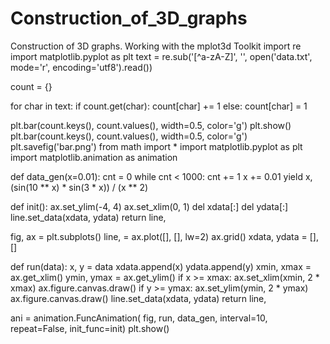 # Construction_of_3D_graphs
Construction of 3D graphs. Working with the mplot3d Toolkit
import re
import matplotlib.pyplot as plt
text = re.sub('[^a-zA-Z]', '', open('data.txt',
              mode='r', encoding='utf8').read())

count = {}

for char in text:
    if count.get(char):
        count[char] += 1
    else:
        count[char] = 1

plt.bar(count.keys(), count.values(), width=0.5, color='g')
plt.show()
plt.bar(count.keys(), count.values(), width=0.5, color='g')
plt.savefig('bar.png')
from math import *
import matplotlib.pyplot as plt
import matplotlib.animation as animation

def data_gen(x=0.01):
    cnt = 0
    while cnt < 1000:
        cnt += 1
        x += 0.01
        yield x, (sin(10 ** x) * sin(3 * x)) / (x ** 2)

def init():
    ax.set_ylim(-4, 4)
    ax.set_xlim(0, 1)
    del xdata[:]
    del ydata[:]
    line.set_data(xdata, ydata)
    return line,

fig, ax = plt.subplots()
line, = ax.plot([], [], lw=2)
ax.grid()
xdata, ydata = [], []

def run(data):
    x, y = data
    xdata.append(x)
    ydata.append(y)
    xmin, xmax = ax.get_xlim()
    ymin, ymax = ax.get_ylim()
    if x >= xmax:
        ax.set_xlim(xmin, 2 * xmax)
        ax.figure.canvas.draw()
    if y >= ymax:
        ax.set_ylim(ymin, 2 * ymax)
        ax.figure.canvas.draw()
    line.set_data(xdata, ydata)
    return line,

ani = animation.FuncAnimation(
    fig, run, data_gen, interval=10, repeat=False, init_func=init)
plt.show()

